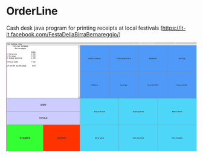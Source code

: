 # OrderLine

Cash desk java program for printing receipts at local festivals (https://it-it.facebook.com/FestaDellaBirraBernareggio/)

![Window #1](https://github.com/danibe248/OrderLine/blob/master/ol.png)
